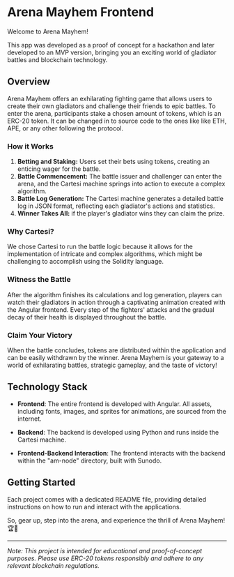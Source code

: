 # Arena Mayhem Frontend

Welcome to Arena Mayhem! 

This app was developed as a proof of concept for a hackathon and later developed to an MVP version, bringing you an exciting world of gladiator battles and blockchain technology.

## Overview

Arena Mayhem offers an exhilarating fighting game that allows users to create their own gladiators and challenge their friends to epic battles. To enter the arena, participants stake a chosen amount of tokens, which is an ERC-20 token. It can be changed in to source code to the ones like like ETH, APE, or any other following the protocol.

### How it Works

1. **Betting and Staking:** Users set their bets using tokens, creating an enticing wager for the battle.
2. **Battle Commencement:** The battle issuer and challenger can enter the arena, and the Cartesi machine springs into action to execute a complex algorithm.
3. **Battle Log Generation:** The Cartesi machine generates a detailed battle log in JSON format, reflecting each gladiator's actions and statistics.
4. **Winner Takes All:** if the player's gladiator wins they can claim the prize.

### Why Cartesi?

We chose Cartesi to run the battle logic because it allows for the implementation of intricate and complex algorithms, which might be challenging to accomplish using the Solidity language.

### Witness the Battle

After the algorithm finishes its calculations and log generation, players can watch their gladiators in action through a captivating animation created with the Angular frontend. Every step of the fighters' attacks and the gradual decay of their health is displayed throughout the battle.

### Claim Your Victory

When the battle concludes, tokens are distributed within the application and can be easily withdrawn by the winner. Arena Mayhem is your gateway to a world of exhilarating battles, strategic gameplay, and the taste of victory!

## Technology Stack

- **Frontend**: The entire frontend is developed with Angular. All assets, including fonts, images, and sprites for animations, are sourced from the internet.

- **Backend**: The backend is developed using Python and runs inside the Cartesi machine.

- **Frontend-Backend Interaction**: The frontend interacts with the backend within the "am-node" directory, built with Sunodo.

## Getting Started

Each project comes with a dedicated README file, providing detailed instructions on how to run and interact with the applications.

So, gear up, step into the arena, and experience the thrill of Arena Mayhem!🏆🥊

---

*Note: This project is intended for educational and proof-of-concept purposes. Please use ERC-20 tokens responsibly and adhere to any relevant blockchain regulations.*